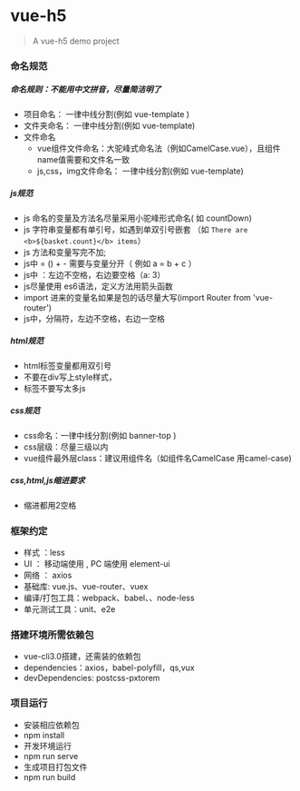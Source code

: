 # vue-h5
> A vue-h5 demo project

### 命名规范
##### 命名规则：不能用中文拼音，尽量简洁明了
- 项目命名： 一律中线分割(例如 vue-template )
- 文件夹命名： 一律中线分割(例如 vue-template)
- 文件命名
  - vue组件文件命名：大驼峰式命名法（例如CamelCase.vue），且组件name值需要和文件名一致
  - js,css，img文件命名： 一律中线分割(例如 vue-template)

##### js规范
- js 命名的变量及方法名尽量采用小驼峰形式命名( 如 countDown)
- js 字符串变量都有单引号，如遇到单双引号嵌套
（如 `There are <b>${basket.count}</b> items`）
- js 方法和变量写完不加;
- js中 = () + - 需要与变量分开（ 例如  a = b + c ）
- js中 ：左边不空格，右边要空格（a: 3）
- js尽量使用 es6语法，定义方法用箭头函数
- import 进来的变量名如果是包的话尽量大写(import Router from 'vue-router')
- js中，分隔符，左边不空格，右边一空格

##### html规范
- html标签变量都用双引号
- 不要在div写上style样式，
- 标签不要写太多js

##### css规范
- css命名：一律中线分割(例如 banner-top )
- css层级：尽量三级以内
- vue组件最外层class：建议用组件名（如组件名CamelCase  用camel-case)

##### css,html,js缩进要求
- 缩进都用2空格


### 框架约定
- 样式 ：less 
- UI ： 移动端使用  , PC 端使用 element-ui 
- 网络 ： axios
- 基础库: vue.js、vue-router、vuex
- 编译/打包工具：webpack、babel、、node-less
- 单元测试工具：unit、e2e


### 搭建环境所需依赖包
- vue-cli3.0搭建，还需装的依赖包
- dependencies：axios，babel-polyfill，qs,vux
- devDependencies: postcss-pxtorem


### 项目运行
- 安装相应依赖包
- npm install
- 开发环境运行
- npm run serve 
- 生成项目打包文件
- npm run build
